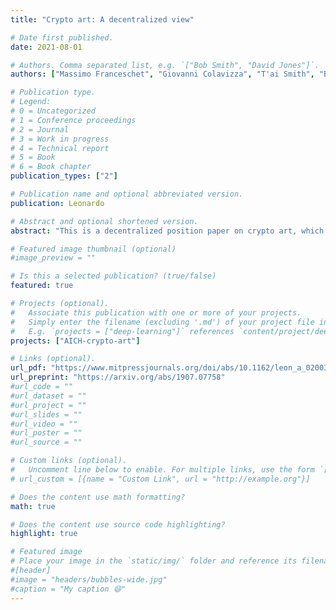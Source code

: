 ```yaml
---
title: "Crypto art: A decentralized view"

# Date first published.
date: 2021-08-01

# Authors. Comma separated list, e.g. `["Bob Smith", "David Jones"]`.
authors: ["Massimo Franceschet", "Giovanni Colavizza", "T'ai Smith", "Blake Finucane", "Martin Lukas Ostachowski", "Sergio Scalet", "Jonathan Perkins", "James Morgan", "Sebastian Hernandez"]

# Publication type.
# Legend:
# 0 = Uncategorized
# 1 = Conference proceedings
# 2 = Journal
# 3 = Work in progress
# 4 = Technical report
# 5 = Book
# 6 = Book chapter
publication_types: ["2"]

# Publication name and optional abbreviated version.
publication: Leonardo

# Abstract and optional shortened version.
abstract: "This is a decentralized position paper on crypto art, which includes viewpoints from different actors of the system: artists, collectors, galleries, art scholars, data scientists. The writing process went as follows: a general definition of the topic was put forward by two of the authors (Franceschet and Colavizza), and used as reference to ask to a set of diverse authors to contribute with their viewpoints asynchronously and independently. No guidelines were offered before the first draft, if not to reach a minimum of words to justify a separate section/contribution. Afterwards, all authors read and commented on each other's work and minimal editing was done. Every author was asked to suggest open questions and future perspectives on the topic of crypto art from their vantage point, while keeping full control of their own sections at all times. While this process does not necessarily guarantee the uniformity expected from, say, a research article, it allows for multiple voices to emerge and provide for a contribution on a common topic. The ending section offers an attempt to pull all these threads together into a perspective on the future of crypto art."

# Featured image thumbnail (optional)
#image_preview = ""

# Is this a selected publication? (true/false)
featured: true

# Projects (optional).
#   Associate this publication with one or more of your projects.
#   Simply enter the filename (excluding '.md') of your project file in `content/project/`.
#   E.g. `projects = ["deep-learning"]` references `content/project/deep-learning.md`.
projects: ["AICH-crypto-art"]

# Links (optional).
url_pdf: "https://www.mitpressjournals.org/doi/abs/10.1162/leon_a_02003"
url_preprint: "https://arxiv.org/abs/1907.07758"
#url_code = ""
#url_dataset = ""
#url_project = ""
#url_slides = ""
#url_video = ""
#url_poster = ""
#url_source = ""

# Custom links (optional).
#   Uncomment line below to enable. For multiple links, use the form `[{...}, {...}, {...}]`.
# url_custom = [{name = "Custom Link", url = "http://example.org"}]

# Does the content use math formatting?
math: true

# Does the content use source code highlighting?
highlight: true

# Featured image
# Place your image in the `static/img/` folder and reference its filename below, e.g. `image = "example.jpg"`.
#[header]
#image = "headers/bubbles-wide.jpg"
#caption = "My caption 😄"
---
```

